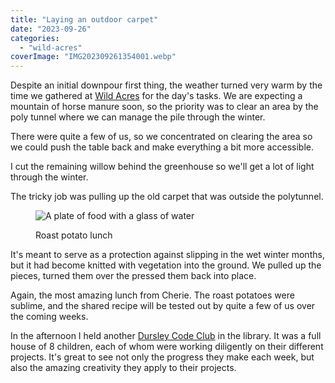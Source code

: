 ```yaml
---
title: "Laying an outdoor carpet"
date: "2023-09-26"
categories: 
  - "wild-acres"
coverImage: "IMG202309261354001.webp"
---
```


Despite an initial downpour first thing, the weather turned very warm by the time we gathered at [Wild Acres](https://wildacres.org.uk/) for the day's tasks. We are expecting a mountain of horse manure soon, so the priority was to clear an area by the poly tunnel where we can manage the pile through the winter.

There were quite a few of us, so we concentrated on clearing the area so we could push the table back and make everything a bit more accessible.

I cut the remaining willow behind the greenhouse so we'll get a lot of light through the winter.

The tricky job was pulling up the old carpet that was outside the polytunnel.

<figure>

![A plate of food with a glass of water](images/IMG20230926131032-1024x768.webp)

<figcaption>

Roast potato lunch

</figcaption>

</figure>

It's meant to serve as a protection against slipping in the wet winter months, but it had become knitted with vegetation into the ground. We pulled up the pieces, turned them over the pressed them back into place.

Again, the most amazing lunch from Cherie. The roast potatoes were sublime, and the shared recipe will be tested out by quite a few of us over the coming weeks.

In the afternoon I held another [Dursley Code Club](https://www.facebook.com/dursleycodeclub) in the library. It was a full house of 8 children, each of whom were working diligently on their different projects. It's great to see not only the progress they make each week, but also the amazing creativity they apply to their projects.

